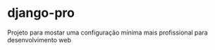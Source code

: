 # django-pro
Projeto para mostar uma configuração mínima mais profissional para desenvolvimento web

